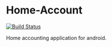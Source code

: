 # Home-Account

[![Build Status](https://travis-ci.org/onjiro/home-account.png?branch=master)](https://travis-ci.org/onjiro/home-account)

Home accounting application for android.
